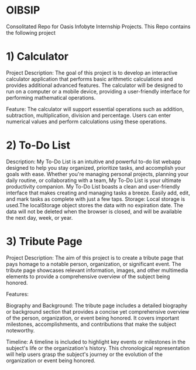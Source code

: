 # OIBSIP
Consolitated Repo for Oasis Infobyte Internship Projects.
This Repo contains the following project
# 1) Calculator
Project Description:
The goal of this project is to develop an interactive calculator application that performs basic arithmetic calculations and provides additional advanced features. The calculator will be designed to run on a computer or a mobile device, providing a user-friendly interface for performing mathematical operations.

Feature:
The calculator will support essential operations such as addition, subtraction, multiplication, division and percentage. Users can enter numerical values and perform calculations using these operations. 

# 2) To-Do List
Description:
My To-Do List is an intuitive and powerful to-do list webapp designed to help you stay organized, prioritize tasks, and accomplish your goals with ease. Whether you're managing personal projects, planning your daily routine, or collaborating with a team, My To-Do List is your ultimate productivity companion.
My To-Do List boasts a clean and user-friendly interface that makes creating and managing tasks a breeze. Easily add, edit, and mark tasks as complete with just a few taps.
Storage:
Local storage is used.The localStorage object stores the data with no expiration date. The data will not be deleted when the browser is closed, and will be available the next day, week, or year.

# 3) Tribute Page
Project Description:
The aim of this project is to create a tribute page that pays homage to a notable person, organization, or significant event. The tribute page showcases relevant information, images, and other multimedia elements to provide a comprehensive overview of the subject being honored.

Features:

Biography and Background: The tribute page includes a detailed biography or background section that provides a concise yet comprehensive overview of the person, organization, or event being honored. It covers important milestones, accomplishments, and contributions that make the subject noteworthy.

Timeline: A timeline is included to highlight key events or milestones in the subject's life or the organization's history. This chronological representation will help users grasp the subject's journey or the evolution of the organization or event being honored.